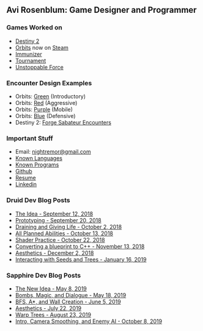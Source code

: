 ## Avi Rosenblum: Game Designer and Programmer

### Games Worked on
- [Destiny 2](https://avijr.com/Destiny)
- [Orbits](https://avijr.com/Orbits) now on [Steam](https://store.steampowered.com/app/719350/Orbits/)
- [Immunizer](https://avijr.com/Immunizer)
- [Tournament](https://avijr.com/Tournament)
- [Unstoppable Force](https://avijr.com/UnstoppableForce)

### Encounter Design Examples
- Orbits: [Green](https://avijr.com/Green) (Introductory)
- Orbits: [Red](https://avijr.com/Red) (Aggressive)
- Orbits: [Purple](https://avijr.com/Purple) (Mobile)
- Orbits: [Blue](https://avijr.com/Blue) (Defensive)
- Destiny 2: [Forge Sabateur Encounters](https://avijr.com/ForgeEncounters)

### Important Stuff
- Email: nightremor@gmail.com
- [Known Languages](https://avijr.com/Languages)
- [Known Programs](https://avijr.com/Programs)
- [Github](https://github.com/Polaros/)
- [Resume](/pdfs/Resume.pdf)
- [Linkedin](https://www.linkedin.com/in/avi-rosenblum-52a267167/)

### Druid Dev Blog Posts
- [The Idea - September 12, 2018](https://avijr.com/posts/9_12_18)
- [Prototyping - September 20, 2018](https://avijr.com/posts/9_20_18)
- [Draining and Giving Life - October 2, 2018](https://avijr.com/posts/10_2_18)
- [All Planned Abilities - October 13, 2018](https://avijr.com/posts/10_13_18)
- [Shader Practice - October 22, 2018](https://avijr.com/posts/10_22_18)
- [Converting a blueprint to C++ - November 13, 2018](https://avijr.com/posts/11_13_18)
- [Aesthetics - December 2, 2018](https://avijr.com/posts/12_2_18)
- [Interacting with Seeds and Trees - January 16, 2019](https://avijr.com/posts/1_16_19)

### Sapphire Dev Blog Posts
- [The New Idea - May 8, 2019](https://avijr.com/posts/5_8_19)
- [Bombs, Magic, and Dialogue - May 18, 2019](https://avijr.com/posts/5_18_19)
- [BFS, A*, and Wall Creation - June 5, 2019](https://avijr.com/posts/6_5_19)
- [Aesthetics - July 22, 2019](https://avijr.com/posts/7_22_19)
- [Warp Trees - August 23, 2019](https://avijr.com/posts/8_23_19)
- [Intro, Camera Smoothing, and Enemy AI - October 8, 2019](https://avijr.com/posts/10_8_19.md)
